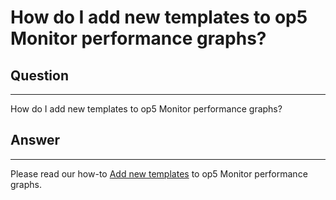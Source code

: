 # How do I add new templates to op5 Monitor performance graphs?

## Question

* * * * *

How do I add new templates to op5 Monitor performance graphs?

## Answer

* * * * *

Please read our how-to [Add new templates](https://kb.op5.com/display/HOWTOs/Add+new+templates+to+op5+Monitor+performance+graphs) to op5 Monitor performance graphs.

